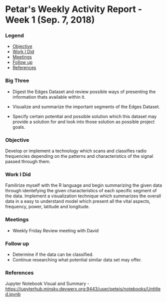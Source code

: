 # Petar's Weekly Activity Report - Week 1  (Sep. 7, 2018)
### Legend
- [Objective](#objective)
- [Work I Did](#work-i-did)
- [Meetings](#meetings)
- [Follow up](#follow-up)
- [References](#references)

### Big Three

- Digest the Edges Dataset and review possible ways of presenting the information thats available within it.

- Visualize and summarize the important segments of the Edges Dataset.

- Specify certain potential and possible solution which this dataset may provide a solution for and look into those solution as possible project goals.

### Objective

Develop or implement a technology which scans and classifies radio frequencies depending on the patterns and characteristics of the signal passed through them.

### Work I Did

Familirize myself with the R language and begin summarizing the given data through identefying the given characteristics of each specific segment of the data. Implement a visualization technique which summarizes the overall data in a easy to understand model which present all the vital aspects, frequency, power, latitude and longitude.


### Meetings
 - Weekly Friday Review meeting with David


### Follow up

- Determine if the data can be classified.
- Continue researching what potential similar data set may offer.

### References
Jupyter Notebook Visual and Summary - https://jupyterhub.minsky.devwerx.org:9443/user/peteis/notebooks/Untitled.ipynb



